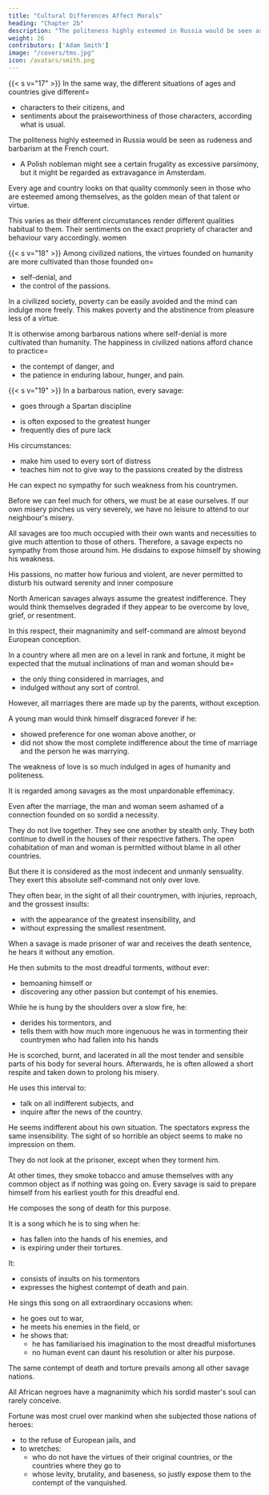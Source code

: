 ```yaml
---
title: "Cultural Differences Affect Morals"
heading: "Chapter 2b"
description: "The politeness highly esteemed in Russia would be seen as rudeness and barbarism at the French court"
weight: 26
contributors: ['Adam Smith']
image: "/covers/tms.jpg"
icon: /avatars/smith.png
---
```



{{< s v="17" >}} In the same way, the different situations of ages and countries give different= 
- characters to their citizens, and
- sentiments about the praiseworthiness of those characters, according what is usual.

The politeness highly esteemed in Russia would be seen as rudeness and barbarism at the French court.
- A Polish nobleman might see a certain frugality as excessive parsimony, but it might be regarded as extravagance in Amsterdam.

Every age and country looks on that quality commonly seen in those who are esteemed among themselves, as the golden mean of that talent or virtue.

This varies as their different circumstances render different qualities habitual to them.
Their sentiments on the exact propriety of character and behaviour vary accordingly.
women


{{< s v="18" >}} Among civilized nations, the virtues founded on humanity are more cultivated than those founded on= 
- self-denial, and
- the control of the passions.

In a civilized society, poverty can be easily avoided and the mind can indulge more freely. This makes poverty and the abstinence from pleasure less of a virtue.

It is otherwise among barbarous nations where self-denial is more cultivated than humanity. The happiness in civilized nations afford chance to practice= 
- the contempt of danger, and
- the patience in enduring labour, hunger, and pain.

<!-- the  Therefore, its contempt almost ceases to be a virtue. The abstinence from pleasure becomes less necessary. The mind is more at liberty to= 
- unbend itself, and
- indulge.its natural inclinations in all those respects. -->


{{< s v="19" >}} <!-- Among savages and barbarians it is quite otherwise. --> In a barbarous nation, every savage:
- goes through a Spartan discipline
<!-- He is inured to every sort of hardship by necessity.
He is in continual danger. -->
- is often exposed to the greatest hunger
- frequently dies of pure lack

His circumstances:
- make him used to every sort of distress
- teaches him not to give way to the passions created by the distress


He can expect no sympathy for such weakness from his countrymen.

Before we can feel much for others, we must be at ease ourselves. If our own misery pinches us very severely, we have no leisure to attend to our neighbour's misery.

All savages are too much occupied with their own wants and necessities to give much attention to those of others. Therefore, a savage expects no sympathy from those around him. He disdains to expose himself by showing his weakness.

His passions, no matter how furious and violent, are never permitted to disturb his outward serenity and inner composure

North American savages always assume the greatest indifference. They would think themselves degraded if they appear to be overcome by love, grief, or resentment.

In this respect, their magnanimity and self-command are almost beyond European conception.

In a country where all men are on a level in rank and fortune, it might be expected that the mutual inclinations of man and woman should be= 
- the only thing considered in marriages, and
- indulged without any sort of control.

However, all marriages there are made up by the parents, without exception.

A young man would think himself disgraced forever if he:
- showed preference for one woman above another, or
- did not show the most complete indifference about the time of marriage and the person he was marrying.

The weakness of love is so much indulged in ages of humanity and politeness.

It is regarded among savages as the most unpardonable effeminacy.

Even after the marriage, the man and woman seem ashamed of a connection founded on so sordid a necessity.

They do not live together.
They see one another by stealth only.
They both continue to dwell in the houses of their respective fathers.
The open cohabitation of man and woman is permitted without blame in all other countries.

But there it is considered as the most indecent and unmanly sensuality.
They exert this absolute self-command not only over love.

They often bear, in the sight of all their countrymen, with injuries, reproach, and the grossest insults:
- with the appearance of the greatest insensibility, and
- without expressing the smallest resentment.

When a savage is made prisoner of war and receives the death sentence, he hears it without any emotion.

He then submits to the most dreadful torments, without ever:
- bemoaning himself or
- discovering any other passion but contempt of his enemies.

While he is hung by the shoulders over a slow fire, he:
- derides his tormentors, and
- tells them with how much more ingenuous he was in tormenting their countrymen who had fallen into his hands

He is scorched, burnt, and lacerated in all the most tender and sensible parts of his body for several hours.
Afterwards, he is often allowed a short respite and taken down to prolong his misery.

He uses this interval to:
- talk on all indifferent subjects, and
- inquire after the news of the country.

He seems indifferent about his own situation.
The spectators express the same insensibility.
The sight of so horrible an object seems to make no impression on them.

They do not look at the prisoner, except when they torment him.

At other times, they smoke tobacco and amuse themselves with any common object as if nothing was going on.
Every savage is said to prepare himself from his earliest youth for this dreadful end.

He composes the song of death for this purpose.

It is a song which he is to sing when he:
- has fallen into the hands of his enemies, and
- is expiring under their tortures.

It:
- consists of insults on his tormentors
- expresses the highest contempt of death and pain.

He sings this song on all extraordinary occasions when:
- he goes out to war,
- he meets his enemies in the field, or
- he shows that:
  - he has familiarised his imagination to the most dreadful misfortunes
  - no human event can daunt his resolution or alter his purpose.
 
The same contempt of death and torture prevails among all other savage nations.

All African negroes have a magnanimity which his sordid master's soul can rarely conceive.

Fortune was most cruel over mankind when she subjected those nations of heroes:
- to the refuse of European jails, and
- to wretches:
  - who do not have the virtues of their original countries, or the countries where they go to
  - whose levity, brutality, and baseness, so justly expose them to the contempt of the vanquished.
 
